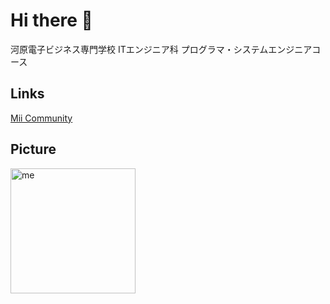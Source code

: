 # Hi there 👋

河原電子ビジネス専門学校 ITエンジニア科 プログラマ・システムエンジニアコース

## Links

[Mii Community](https://mii.community/)

## Picture

<div>
  <img alt="me" width="200px" align="left" src="https://cdn.discordapp.com/attachments/752286472383758416/757471800203673700/me.png" />
</div>
